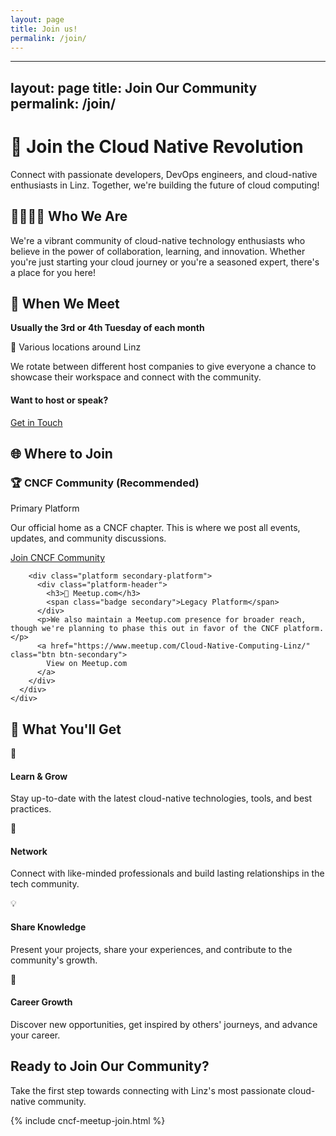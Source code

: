 ```yaml
---
layout: page
title: Join us!
permalink: /join/
---
```


---
layout: page
title: Join Our Community
permalink: /join/
---

<div class="join-hero">
  <div class="hero-content">
    <h1>🚀 Join the Cloud Native Revolution</h1>
    <p class="lead">Connect with passionate developers, DevOps engineers, and cloud-native enthusiasts in Linz. Together, we're building the future of cloud computing!</p>
  </div>
</div>

<div class="content-grid">
  <div class="card gradient-card">
    <div class="card-content text-center">
      <h2>👨‍💻👩‍💻 Who We Are</h2>
      <p>We're a vibrant community of cloud-native technology enthusiasts who believe in the power of collaboration, learning, and innovation. Whether you're just starting your cloud journey or you're a seasoned expert, there's a place for you here!</p>
    </div>
  </div>

  <div class="card">
    <div class="card-header">
      <h2>📅 When We Meet</h2>
    </div>
    <div class="card-content">
      <div class="meeting-info">
        <div class="info-highlight">
          <strong>Usually the 3rd or 4th Tuesday of each month</strong>
        </div>
        <p>📍 Various locations around Linz</p>
        <p>We rotate between different host companies to give everyone a chance to showcase their workspace and connect with the community.</p>
        <div class="cta-box">
          <h4>Want to host or speak?</h4>
          <a href="https://forms.gle/9GPboKs4T5Yboq5c8" class="btn btn-primary">Get in Touch</a>
        </div>
      </div>
    </div>
  </div>

  <div class="card">
    <div class="card-header">
      <h2>🌐 Where to Join</h2>
    </div>
    <div class="card-content">
      <div class="platform-grid">
        <div class="platform primary-platform">
          <div class="platform-header">
            <h3>🏆 CNCF Community (Recommended)</h3>
            <span class="badge primary">Primary Platform</span>
          </div>
          <p>Our official home as a CNCF chapter. This is where we post all events, updates, and community discussions.</p>
          <a href="https://community.cncf.io/linz/" class="btn btn-primary">
            Join CNCF Community
          </a>
        </div>
        
        <div class="platform secondary-platform">
          <div class="platform-header">
            <h3>📱 Meetup.com</h3>
            <span class="badge secondary">Legacy Platform</span>
          </div>
          <p>We also maintain a Meetup.com presence for broader reach, though we're planning to phase this out in favor of the CNCF platform.</p>
          <a href="https://www.meetup.com/Cloud-Native-Computing-Linz/" class="btn btn-secondary">
            View on Meetup.com
          </a>
        </div>
      </div>
    </div>
  </div>

  <div class="card">
    <div class="card-header">
      <h2>🎯 What You'll Get</h2>
    </div>
    <div class="card-content">
      <div class="benefits-grid">
        <div class="benefit-item">
          <div class="benefit-icon">🧠</div>
          <h4>Learn & Grow</h4>
          <p>Stay up-to-date with the latest cloud-native technologies, tools, and best practices.</p>
        </div>
        <div class="benefit-item">
          <div class="benefit-icon">🤝</div>
          <h4>Network</h4>
          <p>Connect with like-minded professionals and build lasting relationships in the tech community.</p>
        </div>
        <div class="benefit-item">
          <div class="benefit-icon">💡</div>
          <h4>Share Knowledge</h4>
          <p>Present your projects, share your experiences, and contribute to the community's growth.</p>
        </div>
        <div class="benefit-item">
          <div class="benefit-icon">🚀</div>
          <h4>Career Growth</h4>
          <p>Discover new opportunities, get inspired by others' journeys, and advance your career.</p>
        </div>
      </div>
    </div>
  </div>
</div>

<div class="join-cta">
  <div class="card gradient-card">
    <div class="card-content text-center">
      <h2>Ready to Join Our Community?</h2>
      <p>Take the first step towards connecting with Linz's most passionate cloud-native community.</p>
      {% include cncf-meetup-join.html %}
    </div>
  </div>
</div>
